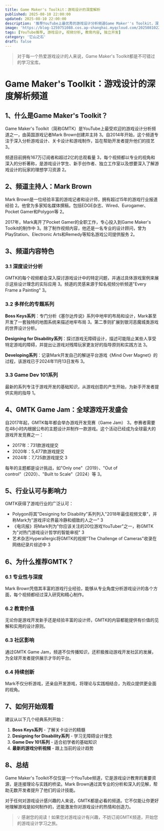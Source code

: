 ```yaml
---
title: Game Maker's Toolkit：游戏设计的深度解析
published: 2025-08-10 22:00:00
updated: 2025-08-10 22:00:00
description: '推荐YouTube上最优秀的游戏设计分析频道Game Maker''s Toolkit，深入了解Mark Brown如何通过专业视角解析游戏设计的奥秘。'
image: 'https://blog-1259751088.cos.ap-shanghai.myqcloud.com/20250810222923259.webp?imageSlim'
tags: [YouTube推荐, 游戏设计, 视频分析, 教育内容, 独立开发]
category: '它山之石'
draft: false
---
```


> 对于每一个热爱游戏设计的人来说，Game Maker's Toolkit都是不可错过的学习宝库。

# Game Maker's Toolkit：游戏设计的深度解析频道

## 1、什么是Game Maker's Toolkit？

Game Maker's Toolkit（简称GMTK）是YouTube上最受欢迎的游戏设计分析频道之一，由英国游戏记者Mark Brown创建并主持 <mcreference link="https://en.wikipedia.org/wiki/Game_Maker's_Toolkit" index="3">3</mcreference>。自2014年开始，这个频道专注于深入分析游戏设计、关卡设计和游戏制作，旨在帮助开发者提升他们的技艺 <mcreference link="https://en.wikipedia.org/wiki/Game_Maker's_Toolkit" index="3">3</mcreference>。

频道目前拥有167万订阅者和超过2亿的总观看量 <mcreference link="https://en.wikipedia.org/wiki/Game_Maker's_Toolkit" index="3">3</mcreference>，每个视频都以专业的视角和深入的分析著称，是游戏设计学生、新手创作者、独立工作室以及想要深入了解游戏设计的玩家的理想学习资源 <mcreference link="https://gamemakerstoolkit.com/" index="2">2</mcreference>。

## 2、频道主持人：Mark Brown

Mark Brown是一位经验丰富的游戏记者和设计师，拥有超过15年的游戏行业报道经验 <mcreference link="https://gamemakerstoolkit.com/" index="2">2</mcreference>。他曾为多家知名媒体撰稿，包括EDGE杂志、Wired、Eurogamer、Pocket Gamer和Polygon等 <mcreference link="https://gamemakerstoolkit.com/" index="2">2</mcreference>。

2017年，Mark离开了Pocket Gamer的全职工作，专心投入到Game Maker's Toolkit的制作中 <mcreference link="https://en.wikipedia.org/wiki/Game_Maker's_Toolkit" index="3">3</mcreference>。除了制作视频内容，他还是一名专业的设计顾问，曾为PlayStation、Electronic Arts和Remedy等知名游戏公司提供服务 <mcreference link="https://gamemakerstoolkit.com/" index="2">2</mcreference>。

## 3、频道内容特色

### 3.1 深度设计分析

GMTK的每个视频都会深入探讨游戏设计中的特定问题，并通过具体游戏案例来展示这些设计理念的实际应用 <mcreference link="https://en.wikipedia.org/wiki/Game_Maker's_Toolkit" index="3">3</mcreference>。频道的灵感来源于知名视频分析频道"Every Frame a Painting" <mcreference link="https://en.wikipedia.org/wiki/Game_Maker's_Toolkit" index="3">3</mcreference>。

### 3.2 多样化的专题系列

**Boss Keys系列**：专门分析《塞尔达传说》系列中地牢的布局和设计，Mark甚至开发了一套独特的地图系统来描述地牢布局 <mcreference link="https://en.wikipedia.org/wiki/Game_Maker's_Toolkit" index="3">3</mcreference>。第二季则扩展到银河恶魔城类游戏的世界设计分析。

**Designing for Disability系列**：探讨游戏无障碍设计，描述可能阻止某些人享受特定游戏的障碍，并提出让游戏对残障玩家更友好的指导原则和实践方法 <mcreference link="https://en.wikipedia.org/wiki/Game_Maker's_Toolkit" index="3">3</mcreference>。

**Developing系列**：记录Mark开发自己的解谜平台游戏《Mind Over Magnet》的过程，该游戏已于2024年11月13日发布 <mcreference link="https://en.wikipedia.org/wiki/Game_Maker's_Toolkit" index="3">3</mcreference>。

### 3.3 Game Dev 101系列

最新的系列专注于游戏开发的基础知识，从游戏创意的产生开始，为新手开发者提供实用的指导 <mcreference link="https://www.youtube.com/@GMTK" index="1">1</mcreference>。

## 4、GMTK Game Jam：全球游戏开发盛会

自2017年起，GMTK每年都会举办游戏开发竞赛（Game Jam） <mcreference link="https://en.wikipedia.org/wiki/Game_Maker's_Toolkit" index="3">3</mcreference>。参赛者需要在48小时内根据公布的主题设计并制作一款游戏。这个活动已经成为全球最大的游戏开发竞赛之一：

- 2017年：731款游戏提交
- 2020年：5,477款游戏提交
- 2024年：7,725款游戏提交 <mcreference link="https://en.wikipedia.org/wiki/Game_Maker's_Toolkit" index="3">3</mcreference>

每年的主题都是设计挑战，如"Only one"（2019）、"Out of control"（2020）、"Built to Scale"（2024）等 <mcreference link="https://en.wikipedia.org/wiki/Game_Maker's_Toolkit" index="3">3</mcreference>。

## 5、行业认可与影响力

GMTK获得了游戏行业的广泛认可：

- Polygon将其"Designing for Disability"系列列入"2018年最佳视频文章"，并称Mark为"游戏评论界最冷静和细致的人之一" <mcreference link="https://en.wikipedia.org/wiki/Game_Maker's_Toolkit" index="3">3</mcreference>
- 《电讯报》将Mark列为"你应该关注的20位游戏YouTuber"之一，称GMTK为"对热门游戏设计哲学的智能审视" <mcreference link="https://en.wikipedia.org/wiki/Game_Maker's_Toolkit" index="3">3</mcreference>
- 艺术杂志Hyperallergic将GMTK的视频"The Challenge of Cameras"收录在网络纪录片综述中 <mcreference link="https://en.wikipedia.org/wiki/Game_Maker's_Toolkit" index="3">3</mcreference>

## 6、为什么推荐GMTK？

### 6.1 专业性与深度

Mark Brown凭借其丰富的游戏行业经验，能够从专业角度分析游戏设计的各个方面，每个视频都经过深入研究和精心制作。

### 6.2 教育价值

无论你是游戏开发新手还是经验丰富的设计师，GMTK的内容都能提供有价值的见解和实用的设计原则。

### 6.3 社区影响

通过GMTK Game Jam，频道不仅传播知识，还积极推动游戏开发社区的发展，为全球开发者提供展示才华的平台。

### 6.4 持续创新

Mark不仅分析游戏，还亲自开发游戏，将理论与实践相结合，为观众提供更全面的视角。

## 7、如何开始观看

建议从以下几个经典系列开始：

1. **Boss Keys系列** - 了解关卡设计的精髓
2. **Designing for Disability系列** - 学习无障碍设计理念
3. **Game Dev 101系列** - 适合初学者的基础知识
4. **最新的游戏分析视频** - 跟上当前的设计趋势

## 8、总结

Game Maker's Toolkit不仅仅是一个YouTube频道，它是游戏设计教育的重要资源，是连接理论与实践的桥梁。Mark Brown通过其专业的分析和深入的见解，帮助无数开发者提升了他们的设计技能。

对于任何对游戏设计感兴趣的人来说，GMTK都是必看的频道。它不仅能让你更好地理解游戏是如何制作的，还能激发你对游戏设计的热情和创造力。

> 💡 感谢您的阅读！如果您对游戏设计有兴趣，不妨订阅GMTK频道，开始您的游戏设计学习之旅。